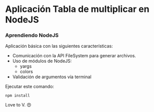 # Aplicación Tabla de multiplicar en NodeJS
### Aprendiendo NodeJS

Aplicación básica con las siguientes características:
- Comunicación con la API FileSystem para generar archivos.
- Uso de módulos de NodeJS:
  - yargs
  - colors
- Validación de argumentos vía terminal

Ejecutar este comando:

```ssh
npm install
```

Love to V. :heart_eyes: